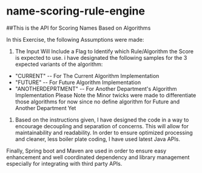 # name-scoring-rule-engine
##This is the API for Scoring Names Based on Algorithms

In this Exercise, the following Assumptions were made:
1. The Input Will Include a Flag to Identify which Rule/Algorithm the Score is expected to use. i have designated the following samples for the 3 expected variants of the algorithm:
  - "CURRENT" -- For The Current Algorithm Implementation
  - "FUTURE" -- For Future Algorithm Implementation
  - "ANOTHERDEPRTMENT" -- For Another Department's Algorithm Implementation
  Please Note the Minor twicks were made to differentiate those algorithms for now since no define algorithm for Future and Another Department Yet
  
  1. Based on the instructions given, I have designed the code in a way to encourage decoupling and separation of concerns. This will allow for maintainability and readability.
  In order to ensure optimized processing and cleaner, less boiler plate coding, I have used latest Java APIs. 
  
  Finally, Spring boot and Maven are used in order to ensure easy enhancement and well coordinated dependency and library management especially for integrating with third party APIs.
